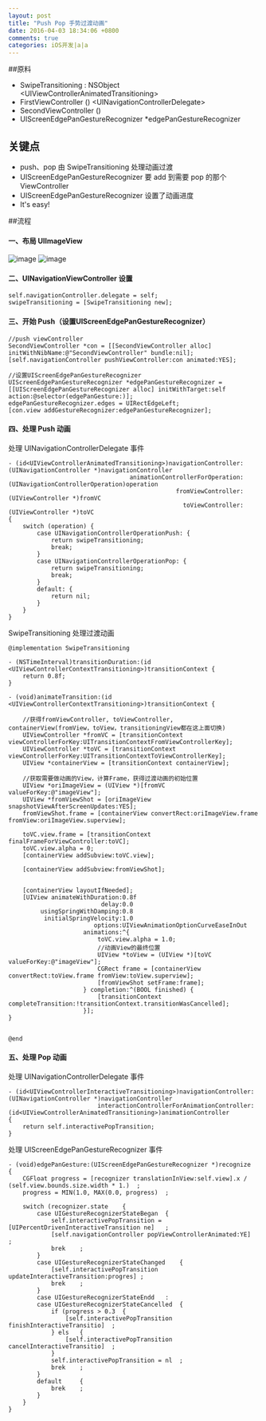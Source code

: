 ```yaml
---
layout: post
title: "Push Pop 手势过渡动画"
date: 2016-04-03 18:34:06 +0800
comments: true
categories: iOS开发|a|a
---
```

##原料
* SwipeTransitioning : NSObject <UIViewControllerAnimatedTransitioning\>
* FirstViewController () <UINavigationControllerDelegate\>
* SecondViewController ()
* UIScreenEdgePanGestureRecognizer *edgePanGestureRecognizer

## 关键点
* push、pop 由 SwipeTransitioning 处理动画过渡
* UIScreenEdgePanGestureRecognizer 要 add 到需要 pop 的那个ViewController
* UIScreenEdgePanGestureRecognizer 设置了动画进度
* It's easy!

##流程
#### 一、布局 UIImageView

![image](http://7xtaiq.com1.z0.glb.clouddn.com/image/push_pop_1.png)
![image](http://7xtaiq.com1.z0.glb.clouddn.com/image/push_pop_2.png)

#### 二、UINavigationViewController 设置

	self.navigationController.delegate = self;
    swipeTransitioning = [SwipeTransitioning new];
    
#### 三、开始 Push（设置UIScreenEdgePanGestureRecognizer）
	
	//push viewController
    SecondViewController *con = [[SecondViewController alloc] initWithNibName:@"SecondViewController" bundle:nil];
    [self.navigationController pushViewController:con animated:YES];
    
    //设置UIScreenEdgePanGestureRecognizer
    UIScreenEdgePanGestureRecognizer *edgePanGestureRecognizer = [[UIScreenEdgePanGestureRecognizer alloc] initWithTarget:self action:@selector(edgePanGesture:)];
    edgePanGestureRecognizer.edges = UIRectEdgeLeft;
    [con.view addGestureRecognizer:edgePanGestureRecognizer];

#### 四、处理 Push 动画
处理 UINavigationControllerDelegate 事件

    - (id<UIViewControllerAnimatedTransitioning>)navigationController:(UINavigationController *)navigationController
                                      animationControllerForOperation:(UINavigationControllerOperation)operation
                                                   fromViewController:(UIViewController *)fromVC
                                                     toViewController:(UIViewController *)toVC
    {
        switch (operation) {
            case UINavigationControllerOperationPush: {
                return swipeTransitioning;
                break;
            }
            case UINavigationControllerOperationPop: {
                return swipeTransitioning;
                break;
            }
            default: {
                return nil;
            }
        }
    }
    
SwipeTransitioning 处理过渡动画
  
    @implementation SwipeTransitioning

    - (NSTimeInterval)transitionDuration:(id <UIViewControllerContextTransitioning>)transitionContext {
        return 0.8f;
    }

    - (void)animateTransition:(id <UIViewControllerContextTransitioning>)transitionContext {
    
    	//获得fromViewController, toViewController, containerView(fromView，toView，transitioningView都在这上面切换)
        UIViewController *fromVC = [transitionContext viewControllerForKey:UITransitionContextFromViewControllerKey];
        UIViewController *toVC = [transitionContext viewControllerForKey:UITransitionContextToViewControllerKey];
        UIView *containerView = [transitionContext containerView];
        
        //获取需要做动画的View，计算Frame，获得过渡动画的初始位置
        UIView *oriImageView = (UIView *)[fromVC valueForKey:@"imageView"];
        UIView *fromViewShot = [oriImageView snapshotViewAfterScreenUpdates:YES];
        fromViewShot.frame = [containerView convertRect:oriImageView.frame fromView:oriImageView.superview];

        toVC.view.frame = [transitionContext finalFrameForViewController:toVC];
        toVC.view.alpha = 0;
        [containerView addSubview:toVC.view];
        
        [containerView addSubview:fromViewShot];
        
        
        [containerView layoutIfNeeded];
        [UIView animateWithDuration:0.8f
                              delay:0.0
             usingSpringWithDamping:0.8
              initialSpringVelocity:1.0
                            options:UIViewAnimationOptionCurveEaseInOut
                         animations:^{
                             toVC.view.alpha = 1.0;
                             //动画View的最终位置
                             UIView *toView = (UIView *)[toVC valueForKey:@"imageView"];
                             CGRect frame = [containerView convertRect:toView.frame fromView:toView.superview];
                             [fromViewShot setFrame:frame];
                         } completion:^(BOOL finished) {
                             [transitionContext completeTransition:!transitionContext.transitionWasCancelled];
                         }];
    }


    @end

#### 五、处理 Pop 动画
处理 UINavigationControllerDelegate 事件

	- (id<UIViewControllerInteractiveTransitioning>)navigationController:(UINavigationController *)navigationController
	                         interactionControllerForAnimationController:(id<UIViewControllerAnimatedTransitioning>)animationController
	{
	    return self.interactivePopTransition;
	}
	
处理	UIScreenEdgePanGestureRecognizer 事件
	
	- (void)edgePanGesture:(UIScreenEdgePanGestureRecognizer *)recognize 	{
	    CGFloat progress = [recognizer translationInView:self.view].x / (self.view.bounds.size.width * 1.)	;
	    progress = MIN(1.0, MAX(0.0, progress)	;
	  	 
	    switch (recognizer.state 	{
	        case UIGestureRecognizerStateBegan 	{
	            self.interactivePopTransition = [UIPercentDrivenInteractiveTransition ne]	;
	            [self.navigationController popViewControllerAnimated:YE]	;
	            brek	;
	       	}
	        case UIGestureRecognizerStateChanged 	{
	            [self.interactivePopTransition updateInteractiveTransition:progres]	;
	            brek	;
	       	}
	        case UIGestureRecognizerStateEndd	:
	        case UIGestureRecognizerStateCancelled 	{
	            if (progress > 0.3 	{
	                [self.interactivePopTransition finishInteractiveTransitio]	;
	            } els 	{
	                [self.interactivePopTransition cancelInteractiveTransitio]	;
	           	}
	            self.interactivePopTransition = nl	;
	            brek	;
	       	}
	        default 	{
	            brek	;
	       	}
	   	}
	}
